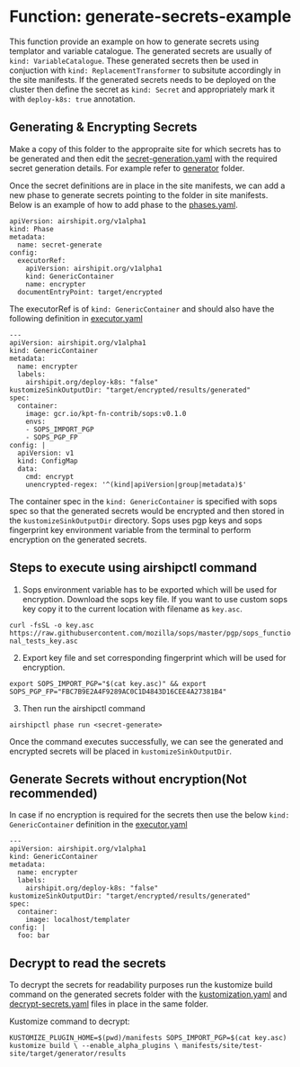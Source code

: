 Function: generate-secrets-example
=================================

This function provide an example on how to generate secrets using templator
and variable catalogue. The generated secrets are usually of
`kind: VariableCatalogue`. These generated secrets then be used in
conjuction with `kind: ReplacementTransformer` to subsitute accordingly
in the site manifests. If the generated secrets needs to be deployed
on the cluster then define the secret as `kind: Secret` and appropriately
mark it with `deploy-k8s: true` annotation.

## Generating & Encrypting Secrets

Make a copy of this folder to the appropraite site for which secrets has to
be generated and then edit the [secret-generation.yaml](secret-generation.yaml)
with the required secret generation details.
For example refer to [generator](../../site/test-site/target/encrypted/) folder.

Once the secret definitions are in place in the site manifests, we can
add a new phase to generate secrets pointing to the folder in site manifests.
Below is an example of how to add phase to the [phases.yaml](../../phases/phases.yaml).

```
apiVersion: airshipit.org/v1alpha1
kind: Phase
metadata:
  name: secret-generate
config:
  executorRef:
    apiVersion: airshipit.org/v1alpha1
    kind: GenericContainer
    name: encrypter
  documentEntryPoint: target/encrypted
```

The executorRef is of `kind: GenericContainer` and should also have the
following definition in [executor.yaml](../../phases/executor.yaml)

```
---
apiVersion: airshipit.org/v1alpha1
kind: GenericContainer
metadata:
  name: encrypter
  labels:
    airshipit.org/deploy-k8s: "false"
kustomizeSinkOutputDir: "target/encrypted/results/generated"
spec:
  container:
    image: gcr.io/kpt-fn-contrib/sops:v0.1.0
    envs:
    - SOPS_IMPORT_PGP
    - SOPS_PGP_FP
config: |
  apiVersion: v1
  kind: ConfigMap
  data:
    cmd: encrypt
    unencrypted-regex: '^(kind|apiVersion|group|metadata)$'
```

The container spec in the `kind: GenericContainer` is specified with
sops spec so that the generated secrets would be encrypted and
then stored in the `kustomizeSinkOutputDir` directory. Sops uses pgp keys
and sops fingerprint key environment variable from the terminal to
perform encryption on the generated secrets.

## Steps to execute using airshipctl command

1. Sops environment variable has to be exported which will be
used for encryption. Download the sops key file. If you want to use
custom sops key copy it to the current location with filename as `key.asc`.

`curl -fsSL -o key.asc https://raw.githubusercontent.com/mozilla/sops/master/pgp/sops_functional_tests_key.asc`

2. Export key file and set corresponding fingerprint which will be
used for encryption.

`export SOPS_IMPORT_PGP="$(cat key.asc)" && export SOPS_PGP_FP="FBC7B9E2A4F9289AC0C1D4843D16CEE4A27381B4"`

3. Then run the airshipctl command

`airshipctl phase run <secret-generate>`

Once the command executes successfully, we can see the generated and
encrypted secrets will be placed in `kustomizeSinkOutputDir`.

## Generate Secrets without encryption(Not recommended)

In case if no encryption is required for the secrets then use the below
`kind: GenericContainer` definition in the [executor.yaml](../../phases/executor.yaml)

```
---
apiVersion: airshipit.org/v1alpha1
kind: GenericContainer
metadata:
  name: encrypter
  labels:
    airshipit.org/deploy-k8s: "false"
kustomizeSinkOutputDir: "target/encrypted/results/generated"
spec:
  container:
    image: localhost/templater
config: |
  foo: bar
```

## Decrypt to read the secrets

To decrypt the secrets for readability purposes run the kustomize build
command on the generated secrets folder with the [kustomization.yaml](../../site/test-site/target/encrypted/results/kustomization.yaml) and [decrypt-secrets.yaml](../../site/test-site/target/encrypted/results/decrypt-secrets.yaml)
files in place in the same folder.

Kustomize command to decrypt:

`KUSTOMIZE_PLUGIN_HOME=$(pwd)/manifests SOPS_IMPORT_PGP=$(cat key.asc) kustomize build \ --enable_alpha_plugins \
manifests/site/test-site/target/generator/results`
